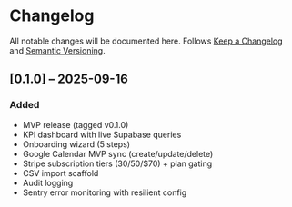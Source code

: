# Changelog

All notable changes will be documented here.
Follows [Keep a Changelog](https://keepachangelog.com/en/1.0.0/) and [Semantic Versioning](https://semver.org/).

## [0.1.0] – 2025-09-16

### Added

* MVP release (tagged v0.1.0)
* KPI dashboard with live Supabase queries
* Onboarding wizard (5 steps)
* Google Calendar MVP sync (create/update/delete)
* Stripe subscription tiers ($30/$50/$70) + plan gating
* CSV import scaffold
* Audit logging
* Sentry error monitoring with resilient config